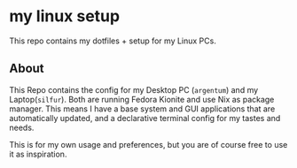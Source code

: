 # my linux setup

<!-- <p align="center"> -->
<!--   <img -->
<!--     src="https://github.com/clemak27/linux_setup/blob/be18e5f24cb4181054cf79e1ab91671ab7164a06/logo.png" -->
<!--     alt="clemak27 linux_setup logo" -->
<!--     width="360" -->
<!--   /> -->
<!-- </p> -->

This repo contains my dotfiles + setup for my Linux PCs.

## About

This Repo contains the config for my Desktop PC (`argentum`) and my
Laptop(`silfur`). Both are running Fedora Kionite and use Nix as package
manager. This means I have a base system and GUI applications that are
automatically updated, and a declarative terminal config for my tastes and
needs.

This is for my own usage and preferences, but you are of course free to use it
as inspiration.
